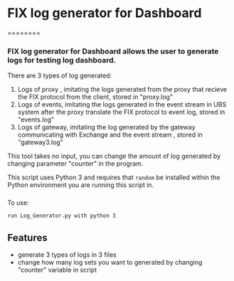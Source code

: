 # FIX log generator for Dashboard
========

### FIX log generator for Dashboard allows the user to generate logs for testing log dashboard.
There are 3 types of log generated:
1. Logs of proxy , imitating the logs generated from the proxy that recieve the FIX protocol from the client, stored in "proxy.log"
2. Logs of events, imitating the logs generated in the event stream in UBS system after the proxy translate the FIX protocol to event log, stored in "events.log"
3. Logs of gateway, imitating the log generated by the gateway communicating with Exchange and the event stream , stored in "gateway3.log"

This tool takes no input, you can change the amount of log generated by changing parameter "counter" in the program.

This script uses Python 3 and requires that `random` be installed within the Python
environment you are running this script in.

###
To use:

    run Log_Generator.py with python 3

Features
--------

- generate 3 types of logs in 3 files
- change how many log sets you want to generated by changing "counter" variable in script